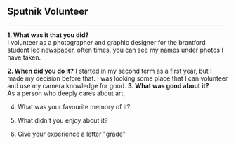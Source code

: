 ## Sputnik Volunteer
<hr />

**1. What was it that you did?**
<br />
I volunteer as a photographer and graphic designer for the brantford student led newspaper, often times, you can see my names under photos I have taken. 

**2. When did you do it?** 
I started in my second term as a first year, but I made my decision before that. I was looking some place that I can volunteer and use my camera knowledge for good. 
**3. What was good about it?** 
<br />
As a person who deeply cares about art,

4. What was your favourite memory of it?

5. What didn't you enjoy about it?

6. Give your experience a letter "grade"